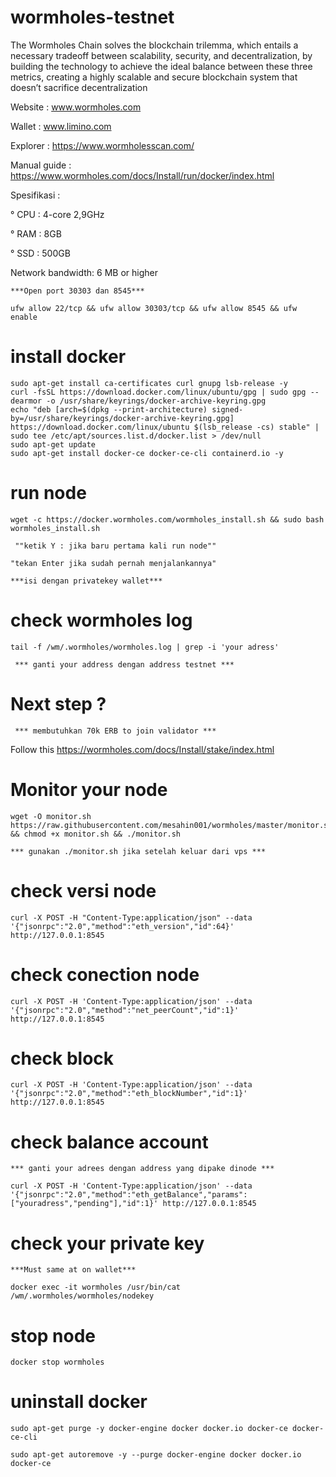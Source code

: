# wormholes-testnet
The Wormholes Chain solves the blockchain trilemma, which entails a necessary tradeoff between scalability, security, and decentralization, by building the technology to achieve the ideal balance between these three metrics, creating a highly scalable and secure blockchain system that doesn’t sacrifice decentralization

Website : www.wormholes.com

Wallet :  www.limino.com

Explorer : https://www.wormholesscan.com/

Manual guide : https://www.wormholes.com/docs/Install/run/docker/index.html

Spesifikasi :

 ° CPU   : 4-core 2,9GHz

 ° RAM : 8GB

 ° SSD   : 500GB

Network bandwidth: 6 MB or higher

`***Open port 30303 dan 8545***`
```
ufw allow 22/tcp && ufw allow 30303/tcp && ufw allow 8545 && ufw enable
```

# install docker
```
sudo apt-get install ca-certificates curl gnupg lsb-release -y
curl -fsSL https://download.docker.com/linux/ubuntu/gpg | sudo gpg --dearmor -o /usr/share/keyrings/docker-archive-keyring.gpg
echo "deb [arch=$(dpkg --print-architecture) signed-by=/usr/share/keyrings/docker-archive-keyring.gpg] https://download.docker.com/linux/ubuntu $(lsb_release -cs) stable" | sudo tee /etc/apt/sources.list.d/docker.list > /dev/null
sudo apt-get update
sudo apt-get install docker-ce docker-ce-cli containerd.io -y
```
# run node
```
wget -c https://docker.wormholes.com/wormholes_install.sh && sudo bash wormholes_install.sh
```
` ""ketik Y : jika baru pertama kali run node""`

`"tekan Enter jika sudah pernah menjalankannya"`

`***isi dengan privatekey wallet***`

# check wormholes log
```
tail -f /wm/.wormholes/wormholes.log | grep -i 'your adress'
```
` *** ganti your address dengan address testnet ***`

# Next step ?
`
*** membutuhkan 70k ERB to join validator ***`

Follow this https://wormholes.com/docs/Install/stake/index.html

# Monitor your node
```
wget -O monitor.sh https://raw.githubusercontent.com/mesahin001/wormholes/master/monitor.sh && chmod +x monitor.sh && ./monitor.sh
```

`*** gunakan ./monitor.sh jika setelah keluar dari vps ***`

# check versi node
```
curl -X POST -H "Content-Type:application/json" --data '{"jsonrpc":"2.0","method":"eth_version","id":64}' http://127.0.0.1:8545
```
# check conection node
```
curl -X POST -H 'Content-Type:application/json' --data '{"jsonrpc":"2.0","method":"net_peerCount","id":1}' http://127.0.0.1:8545
```

# check block
```
curl -X POST -H 'Content-Type:application/json' --data '{"jsonrpc":"2.0","method":"eth_blockNumber","id":1}' http://127.0.0.1:8545
```
# check balance account
`*** ganti your adrees dengan address yang dipake dinode ***`
```
curl -X POST -H 'Content-Type:application/json' --data '{"jsonrpc":"2.0","method":"eth_getBalance","params":["youradress","pending"],"id":1}' http://127.0.0.1:8545

```
# check your private key

`***Must same at on wallet***`

```
docker exec -it wormholes /usr/bin/cat /wm/.wormholes/wormholes/nodekey
```
# stop node
```
docker stop wormholes
```
# uninstall docker
```
sudo apt-get purge -y docker-engine docker docker.io docker-ce docker-ce-cli
```
```
sudo apt-get autoremove -y --purge docker-engine docker docker.io docker-ce
```

